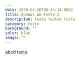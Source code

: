 ```yaml
---
date: 2020-04-26T05:18:34.000Z
title: Apenas um teste 2
description: teste testee teste
category: teste
background: ""
color: blue
image: ""
---
```

abcd teste